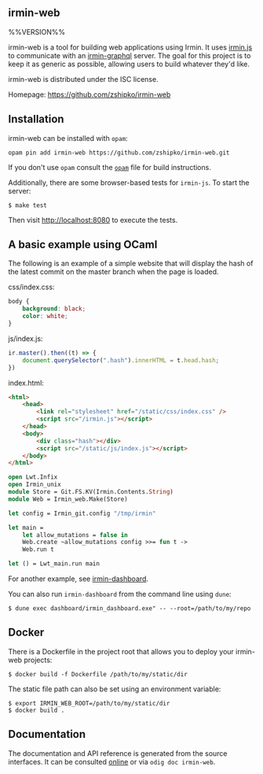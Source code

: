 irmin-web
-------------------------------------------------------------------------------
%%VERSION%%

irmin-web is a tool for building web applications using Irmin. It uses [irmin.js](https://github.com/zshipko/irmin-js) to communicate with an [irmin-graphql](https://github.com/andreas/irmin-graphql) server. The goal for this project is to keep it as generic as possible, allowing users to build whatever they'd like.

irmin-web is distributed under the ISC license.

Homepage: https://github.com/zshipko/irmin-web

## Installation

irmin-web can be installed with `opam`:

    opam pin add irmin-web https://github.com/zshipko/irmin-web.git

If you don't use `opam` consult the [`opam`](opam) file for build
instructions.

Additionally, there are some browser-based tests for `irmin-js`. To start the server:

```shell
$ make test
```

Then visit [http://localhost:8080](http://localhost:8080) to execute the tests.

## A basic example using OCaml

The following is an example of a simple website that will display the hash of the latest commit on the master branch when the page is loaded.

css/index.css:

```css
body {
    background: black;
    color: white;
}
```

js/index.js:

```javascript
ir.master().then((t) => {
    document.querySelector(".hash").innerHTML = t.head.hash;
})
```

index.html:

```html
<html>
    <head>
        <link rel="stylesheet" href="/static/css/index.css" />
        <script src="/irmin.js"></script>
    </head>
    <body>
        <div class="hash"></div>
        <script src="/static/js/index.js"></script>
    </body>
</html>
```

```ocaml
open Lwt.Infix
open Irmin_unix
module Store = Git.FS.KV(Irmin.Contents.String)
module Web = Irmin_web.Make(Store)

let config = Irmin_git.config "/tmp/irmin"

let main =
    let allow_mutations = false in
    Web.create ~allow_mutations config >>= fun t ->
    Web.run t

let () = Lwt_main.run main
```

For another example, see [irmin-dashboard](https://github.com/zshipko/irmin-web/tree/master/dashboard).

You can also run `irmin-dashboard` from the command line using `dune`:

```shell
$ dune exec dashboard/irmin_dashboard.exe" -- --root=/path/to/my/repo
```

## Docker

There is a Dockerfile in the project root that allows you to deploy your irmin-web projects:

```shell
$ docker build -f Dockerfile /path/to/my/static/dir
```

The static file path can also be set using an environment variable:

```shell
$ export IRMIN_WEB_ROOT=/path/to/my/static/dir
$ docker build .
```

## Documentation

The documentation and API reference is generated from the source
interfaces. It can be consulted [online][doc] or via `odig doc
irmin-web`.

[doc]: https://zshipko.github.io/irmin-web/doc


